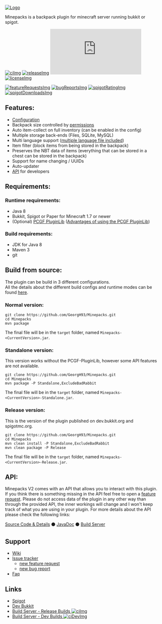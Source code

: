 <!-- Variables (this block will not be visible in the readme -->
[banner]: https://pcgamingfreaks.at/images/minepacks.png
[spigot]: https://www.spigotmc.org/resources/19286/
[spigotRatingImg]: https://img.shields.io/badge/dynamic/json.svg?color=brightgreen&label=rating&query=%24.rating.average&suffix=%20%2F%205&url=https%3A%2F%2Fapi.spiget.org%2Fv2%2Fresources%2F19286
[spigotDownloadsImg]: https://img.shields.io/badge/dynamic/json.svg?color=brightgreen&label=downloads%20%28spigotmc.org%29&query=%24.downloads&url=https%3A%2F%2Fapi.spiget.org%2Fv2%2Fresources%2F19286
[bukkit]: http://dev.bukkit.org/bukkit-plugins/minepacks/
[issues]: https://github.com/GeorgH93/Minepacks/issues
[wiki]: https://github.com/GeorgH93/Minepacks/wiki
[wikiFAQ]: https://github.com/GeorgH93/Minepacks/wiki/FAQ
[wikiPermissions]: https://github.com/GeorgH93/Minepacks/wiki/Permissions
[release]: https://github.com/GeorgH93/Minepacks/releases/latest
[releaseImg]: https://img.shields.io/github/release/GeorgH93/Minepacks.svg?label=github%20release
[license]: https://github.com/GeorgH93/Minepacks/blob/master/LICENSE
[licenseImg]: https://img.shields.io/github/license/GeorgH93/Minepacks.svg
[ci]: https://ci.pcgamingfreaks.at/job/Minepacks/
[ciImg]: https://ci.pcgamingfreaks.at/job/Minepacks/badge/icon
[ciDev]: https://ci.pcgamingfreaks.at/job/Minepacks%20Dev/
[ciDevImg]: https://ci.pcgamingfreaks.at/job/Minepacks%20Dev/badge/icon
[apiVersionImg]: https://img.shields.io/badge/dynamic/xml.svg?label=api-version&query=%2F%2Frelease[1]&url=https%3A%2F%2Frepo.pcgamingfreaks.at%2Frepository%2Fmaven-releases%2Fat%2Fpcgamingfreaks%2FMinepacks-API%2Fmaven-metadata.xml
[api]: https://github.com/GeorgH93/Minepacks/tree/API
[apiJavaDoc]: https://ci.pcgamingfreaks.at/job/Minepacks%20API/javadoc/
[apiBuilds]: https://ci.pcgamingfreaks.at/job/Minepacks%20API/
[bugReports]: https://github.com/GeorgH93/Minepacks/issues?q=is%3Aissue+is%3Aopen+label%3Abug
[bugReportsImg]: https://img.shields.io/github/issues/GeorgH93/Minepacks/bug.svg?label=bug%20reports
[reportBug]: https://github.com/GeorgH93/Minepacks/issues/new?labels=bug&template=bug.md
[featureRequests]: https://github.com/GeorgH93/Minepacks/issues?q=is%3Aissue+is%3Aopen+label%3Aenhancement
[featureRequestsImg]: https://img.shields.io/github/issues/GeorgH93/Minepacks/enhancement.svg?label=feature%20requests&color=informational
[requestFeature]: https://github.com/GeorgH93/Minepacks/issues/new?labels=enhancement&template=feature.md
[config]: https://github.com/GeorgH93/Minepacks/blob/master/resources/config.yml
[pcgfPluginLib]: https://github.com/GeorgH93/PCGF_PluginLib
[pcgfPluginLibAdvantages]: https://github.com/GeorgH93/Minepacks/wiki/Build-and-Mode-comparison#Advantages-of-using-the-PCGF-PluginLib
[languages]: https://github.com/GeorgH93/Minepacks/tree/master/resources/lang
<!-- End of variables block -->

[![Logo][banner]][spigot]

Minepacks is a backpack plugin for minecraft server running bukkit or spigot.

[![ciImg]][ci] [![releaseImg]][release]
[![apiVersionImg]][api] [![licenseImg]][license]

[![featureRequestsImg]][featureRequests] [![bugReportsImg]][bugReports]
[![spigotRatingImg]][spigot] [![spigotDownloadsImg]][spigot]

## Features:
* [Configuration][config]
* Backpack size controlled by [permissions][wikiPermissions]
* Auto item-collect on full inventory (can be enabled in the config)
* Multiple storage back-ends (Files, SQLite, MySQL)
* Multi language support ([multiple language file included][languages])
* Item filter (block items from being stored in the backpack)
* Preserves the NBT data of items (everything that can be stored in a chest can be stored in the backpack)
* Support for name changing / UUIDs
* Auto-updater
* [API][api] for developers

## Requirements:
### Runtime requirements:
* Java 8
* Bukkit, Spigot or Paper for Minecraft 1.7 or newer
* (Optional) [PCGF PluginLib][pcgfPluginLib] ([Advantages of using the PCGF PluginLib][pcgfPluginLibAdvantages])

### Build requirements:

* JDK for Java 8
* Maven 3
* git

## Build from source:
The plugin can be build in 3 different configurations.  
All the details about the different build configs and runtime modes can be found [here](https://github.com/GeorgH93/Minepacks/wiki/Build-and-Mode-comparison).

### Normal version:
```
git clone https://github.com/GeorgH93/Minepacks.git
cd Minepacks
mvn package
```
The final file will be in the `target` folder, named `Minepacks-<CurrentVersion>.jar`.

### Standalone version:
This version works without the PCGF-PluginLib, however some API features are not available.
```
git clone https://github.com/GeorgH93/Minepacks.git
cd Minepacks
mvn package -P Standalone,ExcludeBadRabbit
```
The final file will be in the `target` folder, named `Minepacks-<CurrentVersion>-Standalone.jar`.

### Release version:
This is the version of the plugin published on dev.bukkit.org and spigotmc.org.
```
git clone https://github.com/GeorgH93/Minepacks.git
cd Minepacks
mvn clean install -P Standalone,ExcludeBadRabbit
mvn clean package -P Release
```
The final file will be in the `target` folder, named `Minepacks-<CurrentVersion>-Release.jar`.

## API:
Minepacks V2 comes with an API that allows you to interact with this plugin.
If you think there is something missing in the API feel free to open a [feature request][requestFeature].
Please do not access data of the plugin in any other way than through the provided API, the inner workings will change and I won't keep track of what you are using in your plugin.
For more details about the API please check the following links:

[Source Code & Details][api] ⚫ [JavaDoc][apiJavaDoc] ⚫ [Build Server][apiBuilds]

## Support
* [Wiki][wiki]
* [Issue tracker][issues]
  * [new feature request][requestFeature]
  * [new bug report][reportBug]
* [Faq][wikiFAQ]

## Links
* [Spigot][spigot]
* [Dev Bukkit][bukkit]
* [Build Server - Release Builds ![ciImg]][ci]
* [Build Server - Dev Builds ![ciDevImg]][ciDev]
